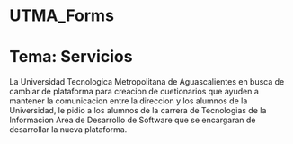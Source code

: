 # UTMA_Forms
# Tema: Servicios
La Universidad Tecnologica Metropolitana de Aguascalientes en busca de cambiar de plataforma para creacion de cuetionarios que ayuden a mantener la comunicacion entre la direccion y los alumnos de la Universidad, le pidio a los alumnos de la carrera de Tecnologias de la Informacion Area de Desarrollo de Software que se encargaran de desarrollar la nueva plataforma.
